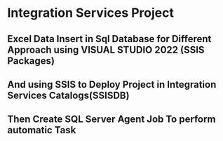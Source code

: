# Integration Services Project
## Excel Data Insert in Sql Database for Different Approach using VISUAL STUDIO 2022 (SSIS Packages)
## And using SSIS to Deploy Project in Integration Services Catalogs(SSISDB)
## Then Create SQL Server Agent Job To perform automatic Task
